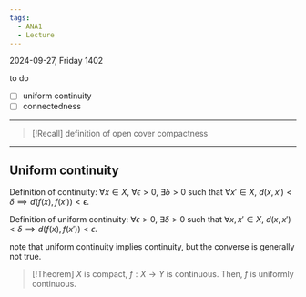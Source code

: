 ```yaml
---
tags:
  - ANA1
  - Lecture
---
```

2024-09-27, Friday
1402

to do
- [ ] uniform continuity
- [ ] connectedness

---

>[!Recall]
>definition of open cover compactness

---

## Uniform continuity

Definition of continuity:
$\forall x \in X$, $\forall \epsilon>0$, $\exists\delta>0$ such that $\forall x'\in X$, $d(x, x')<\delta \implies d(f(x), f(x'))<\epsilon$.

Definition of uniform continuity:
$\forall\epsilon>0$, $\exists\delta>0$ such that $\forall x, x'\in X$, $d(x, x')<\delta \implies d(f(x), f(x'))<\epsilon$.

note that uniform continuity implies continuity, but the converse is generally not true.

>[!Theorem]
>$X$ is compact, $f:X\to Y$ is continuous. Then, $f$ is uniformly continuous.


